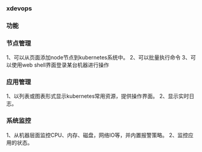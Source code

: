 ### xdevops


### 功能

### 节点管理
1、可以从页面添加node节点到kubernetes系统中。
2、可以批量执行命令
3、可以使用web shell界面登录某台机器进行操作
### 应用管理
1、以列表或图表形式显示kubernetes常用资源，提供操作界面。
2、显示实时日志。

### 系统监控
1、从机器层面监控CPU、内存、磁盘，网络IO等，并内置报警策略。
2、监控应用的状态。